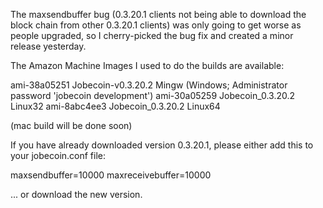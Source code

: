 The maxsendbuffer bug (0.3.20.1 clients not being able to download the block chain from other 0.3.20.1 clients) was only going to get
worse as people upgraded, so I cherry-picked the bug fix and created a minor release yesterday.

The Amazon Machine Images I used to do the builds are available:

  ami-38a05251   Jobecoin-v0.3.20.2 Mingw    (Windows; Administrator password 'jobecoin development')
  ami-30a05259   Jobecoin_0.3.20.2 Linux32
  ami-8abc4ee3   Jobecoin_0.3.20.2 Linux64

(mac build will be done soon)

If you have already downloaded version 0.3.20.1, please either add this to your jobecoin.conf file:

  maxsendbuffer=10000
  maxreceivebuffer=10000

... or download the new version.

